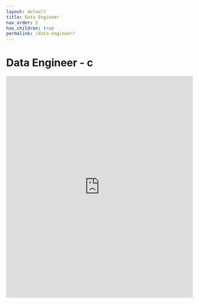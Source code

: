 ```yaml
---
layout: default
title: Data Engineer
nav_order: 2
has_children: true
permalink: /data-engineer/
---
```


# Data Engineer - c

<iframe src="https://dsfsdfsfd.github.io/docs/source_system.pdf" style="width:100%; height:600px;" frameborder="0"></iframe>
